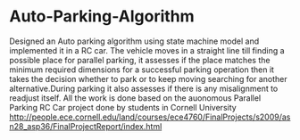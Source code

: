 # Auto-Parking-Algorithm
Designed an Auto parking algorithm using state machine model and implemented it in a RC car. The vehicle moves in a straight line till finding a possible place for parallel parking, it assesses if the place matches the minimum required dimensions for a successful parking operation then it takes the decision whether to park or to keep moving searching for another alternative.During parking it also assesses if there is any misalignment to readjust itself.
All the work is done based on the auonomous Parallel Parking RC Car project done by students in Cornell University
http://people.ece.cornell.edu/land/courses/ece4760/FinalProjects/s2009/asn28_asp36/FinalProjectReport/index.html
